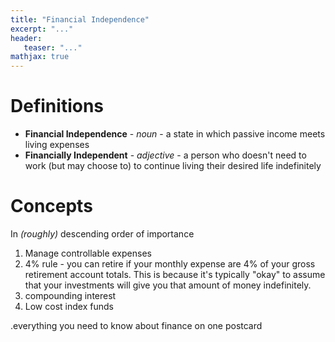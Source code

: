 ```yaml
---
title: "Financial Independence"
excerpt: "..."
header:
   teaser: "..."
mathjax: true
---
```


# Definitions

- **Financial Independence** - *noun* - a state in which passive income meets living expenses
- **Financially Independent** - *adjective* - a person who doesn't need to work (but may choose to) to continue living their desired life indefinitely

# Concepts

In *(roughly)* descending order of importance

1. Manage controllable expenses
2. 4% rule - you can retire if your monthly expense are 4% of your gross retirement account totals. This is because it's typically "okay" to assume that your investments will give you that amount of money indefinitely.
3. compounding interest
4. Low cost index funds

.everything you need to know about finance on one postcard